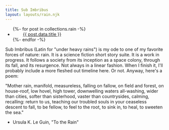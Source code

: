 ```yaml
---
title: Sub Imbribus
layout: layouts/rain.njk
---
```


<ul id="collectionList" class="">
{%- for post in collections.rain -%}
  <li><i style="margin-right:1rem;margin-left:1rem;color:#ff8c8c" class="fas fa-moon"></i><a href="{{ post.url | url }}">{{ post.data.title }}</a></li>
{%- endfor -%}
</ul>

Sub Imbribus (Latin for "under heavy rains") is my ode to one of my favorite forces of nature: rain. It is a science fiction short story suite. It is a work in progress. It follows a society from its inception as a space colony, through its fall, and its resurgence. Not always in a linear fashion. When I finish it, I'll probably include a more fleshed out timeline here. Or not. Anyway, here's a poem:

"Mother rain, manifold, measureless,
falling on fallow, on field and forest,
on house-roof, low hovel, high tower,
downwelling waters all-washing, wider
than cities, softer than sisterhood, vaster
than countrysides, calming, recalling:
return to us, teaching our troubled
souls in your ceaseless descent
to fall, to be fellow, to feel to the root,
to sink in, to heal, to sweeten the sea."

- Ursula K. Le Guin, "To the Rain"